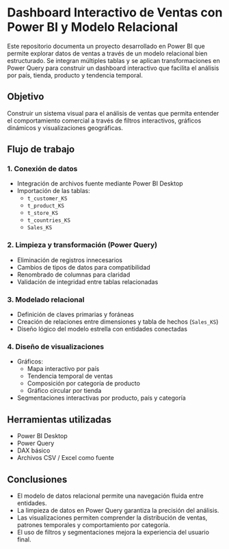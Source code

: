 # Dashboard Interactivo de Ventas con Power BI y Modelo Relacional

Este repositorio documenta un proyecto desarrollado en Power BI que permite explorar datos de ventas a través de un modelo relacional bien estructurado. Se integran múltiples tablas y se aplican transformaciones en Power Query para construir un dashboard interactivo que facilita el análisis por país, tienda, producto y tendencia temporal.

## Objetivo

Construir un sistema visual para el análisis de ventas que permita entender el comportamiento comercial a través de filtros interactivos, gráficos dinámicos y visualizaciones geográficas.

## Flujo de trabajo

### 1. Conexión de datos
- Integración de archivos fuente mediante Power BI Desktop
- Importación de las tablas:  
  - `t_customer_KS`  
  - `t_product_KS`  
  - `t_store_KS`  
  - `t_countries_KS`  
  - `Sales_KS`

### 2. Limpieza y transformación (Power Query)
- Eliminación de registros innecesarios
- Cambios de tipos de datos para compatibilidad
- Renombrado de columnas para claridad
- Validación de integridad entre tablas relacionadas

### 3. Modelado relacional
- Definición de claves primarias y foráneas
- Creación de relaciones entre dimensiones y tabla de hechos (`Sales_KS`)
- Diseño lógico del modelo estrella con entidades conectadas

### 4. Diseño de visualizaciones
- Gráficos:
  - Mapa interactivo por país
  - Tendencia temporal de ventas
  - Composición por categoría de producto
  - Gráfico circular por tienda
- Segmentaciones interactivas por producto, país y categoría

## Herramientas utilizadas

- Power BI Desktop  
- Power Query  
- DAX básico  
- Archivos CSV / Excel como fuente

## Conclusiones

- El modelo de datos relacional permite una navegación fluida entre entidades.
- La limpieza de datos en Power Query garantiza la precisión del análisis.
- Las visualizaciones permiten comprender la distribución de ventas, patrones temporales y comportamiento por categoría.
- El uso de filtros y segmentaciones mejora la experiencia del usuario final.

